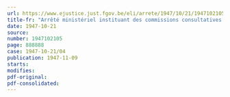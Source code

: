 ```yaml
---
url: https://www.ejustice.just.fgov.be/eli/arrete/1947/10/21/1947102105/justel
title-fr: "Arrêté ministériel instituant des commissions consultatives pour prisonniers politiques et ayants droit"
date: 1947-10-21
source:
number: 1947102105
page: 888888
case: 1947-10-21/04
publication: 1947-11-09
starts:
modifies:
pdf-original:
pdf-consolidated:
---
```


